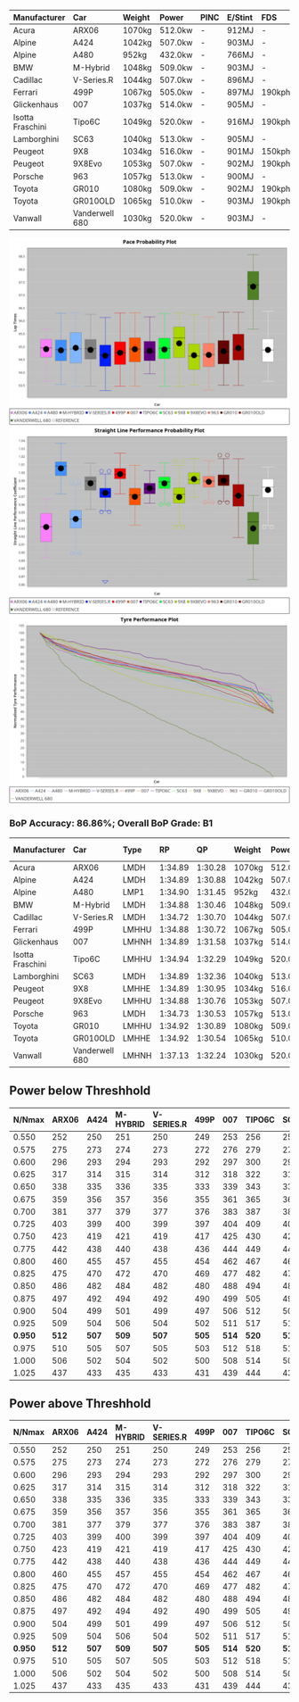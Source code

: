 | Manufacturer     | Car            | Weight | Power   | PINC    | E/Stint | FDS     |
|:-|:-|:-|:-|:-|:-|:-|
| Acura            | ARX06          | 1070kg | 512.0kw |    -    | 912MJ   |    -    |
| Alpine           | A424           | 1042kg | 507.0kw |    -    | 903MJ   |    -    |
| Alpine           | A480           | 952kg  | 432.0kw |    -    | 766MJ   |    -    |
| BMW              | M-Hybrid       | 1048kg | 509.0kw |    -    | 903MJ   |    -    |
| Cadillac         | V-Series.R     | 1044kg | 507.0kw |    -    | 896MJ   |    -    |
| Ferrari          | 499P           | 1067kg | 505.0kw |    -    | 897MJ   | 190kph  |
| Glickenhaus      | 007            | 1037kg | 514.0kw |    -    | 905MJ   |    -    |
| Isotta Fraschini | Tipo6C         | 1049kg | 520.0kw |    -    | 916MJ   | 190kph  |
| Lamborghini      | SC63           | 1040kg | 513.0kw |    -    | 905MJ   |    -    |
| Peugeot          | 9X8            | 1034kg | 516.0kw |    -    | 901MJ   | 150kph  |
| Peugeot          | 9X8Evo         | 1053kg | 507.0kw |    -    | 902MJ   | 190kph  |
| Porsche          | 963            | 1057kg | 513.0kw |    -    | 900MJ   |    -    |
| Toyota           | GR010          | 1080kg | 509.0kw |    -    | 902MJ   | 190kph  |
| Toyota           | GR010OLD       | 1065kg | 510.0kw |    -    | 903MJ   | 190kph  |
| Vanwall          | Vanderwell 680 | 1030kg | 520.0kw |    -    | 903MJ   |    -    |

![PACECHART](./IMG/ACOMETHOD.png)
![STRAIGHTLINEPERFORMANCECHART](./IMG/ACOMETHOD_sp.png)
![TYREPERFORMANCECHART](./IMG/ACOMETHOD_tw.png)

### BoP Accuracy: 86.86%; Overall BoP Grade: B1
| Manufacturer     | Car            | Type  | RP      | QP      | Weight | Power¹  | Threshhold | PINC    | Power²   | E/Stint | AVG Vmax  | FDS     | RDLC | L/Stint | BOP-Grade | Model Accuracy | Model Points | Match%  | SimDiff |
|:-|:-|:-|:-|:-|:-|:-|:-|:-|:-|:-|:-|:-|:-|:-|:-|:-|:-|:-|:-|
| Acura            | ARX06          | LMDH  | 1:34.89 | 1:30.28 | 1070kg | 512.0kw | 210.0kph   |    -    | 512.00kw |  912MJ  | 300.07kph |    -    | 1.01 | 37      | +D1       | 100.00%        | 995          | 68.83%  | #       |
| Alpine           | A424           | LMDH  | 1:34.89 | 1:30.88 | 1042kg | 507.0kw | 210.0kph   |    -    | 507.00kw |  903MJ  | 312.61kph |    -    | 1.01 | 37      | ~A1       | 86.43%         | 618          | 95.63%  | ±0.05s  |
| Alpine           | A480           | LMP1  | 1:34.90 | 1:31.45 |  952kg | 432.0kw | 210.0kph   |    -    | 432.00kw |  766MJ  | 300.49kph |    -    | 0.97 | 34      | ~A1       | 68.63%         | 967          | 100.00% | #       |
| BMW              | M-Hybrid       | LMDH  | 1:34.88 | 1:30.46 | 1048kg | 509.0kw | 210.0kph   |    -    | 509.00kw |  903MJ  | 309.53kph |    -    | 1.01 | 37      | +A2       | 93.77%         | 1672         | 90.04%  | ±0.16s  |
| Cadillac         | V-Series.R     | LMDH  | 1:34.72 | 1:30.70 | 1044kg | 507.0kw | 210.0kph   |    -    | 507.00kw |  896MJ  | 306.48kph |    -    | 1.02 | 37      | -A2       | 83.12%         | 1921         | 92.37%  | ±0.38s  |
| Ferrari          | 499P           | LMHHU | 1:34.88 | 1:30.72 | 1067kg | 505.0kw | 210.0kph   |    -    | 505.00kw |  897MJ  | 309.68kph | 190kph  | 1.02 | 37      | ~A1       | 69.49%         | 1950         | 100.00% | ±0.40s  |
| Glickenhaus      | 007            | LMHNH | 1:34.89 | 1:31.58 | 1037kg | 514.0kw | 210.0kph   |    -    | 514.00kw |  905MJ  | 308.06kph |    -    | 0.95 | 37      | ~A1       | 89.50%         | 1518         | 99.59%  | #       |
| Isotta Fraschini | Tipo6C         | LMHHU | 1:34.94 | 1:32.29 | 1049kg | 520.0kw | 210.0kph   |    -    | 520.00kw |  916MJ  | 309.75kph | 190kph  | 1.06 | 37      | +C2       | 73.56%         | 64           | 73.28%  | ±0.21s  |
| Lamborghini      | SC63           | LMDH  | 1:34.89 | 1:32.36 | 1040kg | 513.0kw | 210.0kph   |    -    | 513.00kw |  905MJ  | 310.26kph |    -    | 1.04 | 37      | +A2       | 95.82%         | 459          | 93.79%  | ±0.13s  |
| Peugeot          | 9X8            | LMHHE | 1:34.89 | 1:30.95 | 1034kg | 516.0kw | 210.0kph   |    -    | 516.00kw |  901MJ  | 307.79kph | 150kph  | 1.03 | 37      | ~A1       | 88.75%         | 2383         | 99.90%  | #       |
| Peugeot          | 9X8Evo         | LMHHU | 1:34.88 | 1:30.76 | 1053kg | 507.0kw | 210.0kph   |    -    | 507.00kw |  902MJ  | 309.93kph | 190kph  | 1.01 | 37      | ~A1       | 66.97%         | 221          | 100.00% | ±0.46s  |
| Porsche          | 963            | LMDH  | 1:34.73 | 1:30.53 | 1057kg | 513.0kw | 210.0kph   |    -    | 513.00kw |  900MJ  | 309.42kph |    -    | 1.00 | 37      | -A2       | 81.02%         | 5243         | 94.70%  | ±0.37s  |
| Toyota           | GR010          | LMHHU | 1:34.92 | 1:30.89 | 1080kg | 509.0kw | 210.0kph   |    -    | 509.00kw |  902MJ  | 307.92kph | 190kph  | 1.01 | 37      | ~A1       | 73.70%         | 2701         | 100.00% | ±0.23s  |
| Toyota           | GR010OLD       | LMHHE | 1:34.92 | 1:30.54 | 1065kg | 510.0kw | 210.0kph   |    -    | 510.00kw |  903MJ  | 306.32kph | 190kph  | 1.03 | 37      | ~A1       | 99.03%         | 1536         | 96.40%  | #       |
| Vanwall          | Vanderwell 680 | LMHNH | 1:37.13 | 1:32.24 | 1030kg | 520.0kw | 210.0kph   |    -    | 520.00kw |  903MJ  | 302.71kph |    -    | 1.01 | 36      | +Ω2       | 97.01%         | 649          | -1.63%  | #       |

## Power below Threshhold
| N/Nmax    | ARX06   | A424    | M-HYBRID | V-SERIES.R | 499P    | 007     | TIPO6C  | SC63    | 9X8     | 9X8EVO  | 963     | GR010   | GR010OLD | VANDERWELL 680 | ​     | RPM      | A480    |
|:-|:-|:-|:-|:-|:-|:-|:-|:-|:-|:-|:-|:-|:-|:-|:-|:-|:-|
|  0.550    |  252    |  250    |  251     |  250       |  249    |  253    |  256    |  253    |  254    |  250    |  253    |  251    |  251     |  256           |  ​    |   --     |   -     |
|  0.575    |  275    |  273    |  274     |  273       |  272    |  276    |  279    |  276    |  277    |  273    |  276    |  274    |  274     |  279           |  ​    |   --     |   -     |
|  0.600    |  296    |  293    |  294     |  293       |  292    |  297    |  300    |  296    |  298    |  293    |  296    |  294    |  295     |  300           |  ​    |   --     |   -     |
|  0.625    |  317    |  314    |  315     |  314       |  312    |  318    |  322    |  317    |  319    |  314    |  317    |  315    |  316     |  322           |  ​    |   --     |   -     |
|  0.650    |  338    |  335    |  336     |  335       |  333    |  339    |  343    |  338    |  340    |  335    |  338    |  336    |  337     |  343           |  ​    |   --     |   -     |
|  0.675    |  359    |  356    |  357     |  356       |  355    |  361    |  365    |  360    |  362    |  356    |  360    |  357    |  358     |  365           |  ​    |   --     |   -     |
|  0.700    |  381    |  377    |  379     |  377       |  376    |  383    |  387    |  382    |  384    |  377    |  382    |  379    |  380     |  387           |  ​    |   --     |   -     |
|  0.725    |  403    |  399    |  400     |  399       |  397    |  404    |  409    |  403    |  406    |  399    |  403    |  400    |  401     |  409           |  ​    |   --     |   -     |
|  0.750    |  423    |  419    |  421     |  419       |  417    |  425    |  430    |  424    |  427    |  419    |  424    |  421    |  422     |  430           |  ​    |   --     |   -     |
|  0.775    |  442    |  438    |  440     |  438       |  436    |  444    |  449    |  443    |  446    |  438    |  443    |  440    |  441     |  449           |  ​    |  5000    |  254    |
|  0.800    |  460    |  455    |  457     |  455       |  454    |  462    |  467    |  461    |  463    |  455    |  461    |  457    |  458     |  467           |  ​    |  5500    |  300    |
|  0.825    |  475    |  470    |  472     |  470       |  469    |  477    |  482    |  476    |  478    |  470    |  476    |  472    |  473     |  482           |  ​    |  6000    |  335    |
|  0.850    |  486    |  482    |  484     |  482       |  480    |  488    |  494    |  487    |  490    |  482    |  487    |  484    |  485     |  494           |  ​    |  6500    |  378    |
|  0.875    |  497    |  492    |  494     |  492       |  490    |  499    |  505    |  498    |  501    |  492    |  498    |  494    |  495     |  505           |  ​    |  7000    |  422    |
|  0.900    |  504    |  499    |  501     |  499       |  497    |  506    |  512    |  505    |  508    |  499    |  505    |  501    |  502     |  512           |  ​    |  7500    |  433    |
|  0.925    |  509    |  504    |  506     |  504       |  502    |  511    |  517    |  510    |  513    |  504    |  510    |  506    |  507     |  517           |  ​    |  8000    |  429    |
| **0.950** | **512** | **507** | **509**  | **507**    | **505** | **514** | **520** | **513** | **516** | **507** | **513** | **509** | **510**  | **520**        | **​** | **8500** | **432** |
|  0.975    |  510    |  505    |  507     |  505       |  503    |  512    |  518    |  511    |  514    |  505    |  511    |  507    |  508     |  518           |  ​    |  9000    |  216    |
|  1.000    |  506    |  502    |  504     |  502       |  500    |  508    |  514    |  507    |  510    |  502    |  507    |  504    |  505     |  514           |  ​    |   --     |   -     |
|  1.025    |  437    |  433    |  435     |  433       |  431    |  439    |  444    |  438    |  441    |  433    |  438    |  435    |  436     |  444           |  ​    |   --     |   -     |

## Power above Threshhold
| N/Nmax    | ARX06   | A424    | M-HYBRID | V-SERIES.R | 499P    | 007     | TIPO6C  | SC63    | 9X8     | 9X8EVO  | 963     | GR010   | GR010OLD | VANDERWELL 680 | ​     | RPM      | A480    |
|:-|:-|:-|:-|:-|:-|:-|:-|:-|:-|:-|:-|:-|:-|:-|:-|:-|:-|
|  0.550    |  252    |  250    |  251     |  250       |  249    |  253    |  256    |  253    |  254    |  250    |  253    |  251    |  251     |  256           |  ​    |   --     |   -     |
|  0.575    |  275    |  273    |  274     |  273       |  272    |  276    |  279    |  276    |  277    |  273    |  276    |  274    |  274     |  279           |  ​    |   --     |   -     |
|  0.600    |  296    |  293    |  294     |  293       |  292    |  297    |  300    |  296    |  298    |  293    |  296    |  294    |  295     |  300           |  ​    |   --     |   -     |
|  0.625    |  317    |  314    |  315     |  314       |  312    |  318    |  322    |  317    |  319    |  314    |  317    |  315    |  316     |  322           |  ​    |   --     |   -     |
|  0.650    |  338    |  335    |  336     |  335       |  333    |  339    |  343    |  338    |  340    |  335    |  338    |  336    |  337     |  343           |  ​    |   --     |   -     |
|  0.675    |  359    |  356    |  357     |  356       |  355    |  361    |  365    |  360    |  362    |  356    |  360    |  357    |  358     |  365           |  ​    |   --     |   -     |
|  0.700    |  381    |  377    |  379     |  377       |  376    |  383    |  387    |  382    |  384    |  377    |  382    |  379    |  380     |  387           |  ​    |   --     |   -     |
|  0.725    |  403    |  399    |  400     |  399       |  397    |  404    |  409    |  403    |  406    |  399    |  403    |  400    |  401     |  409           |  ​    |   --     |   -     |
|  0.750    |  423    |  419    |  421     |  419       |  417    |  425    |  430    |  424    |  427    |  419    |  424    |  421    |  422     |  430           |  ​    |   --     |   -     |
|  0.775    |  442    |  438    |  440     |  438       |  436    |  444    |  449    |  443    |  446    |  438    |  443    |  440    |  441     |  449           |  ​    |  5000    |  254    |
|  0.800    |  460    |  455    |  457     |  455       |  454    |  462    |  467    |  461    |  463    |  455    |  461    |  457    |  458     |  467           |  ​    |  5500    |  300    |
|  0.825    |  475    |  470    |  472     |  470       |  469    |  477    |  482    |  476    |  478    |  470    |  476    |  472    |  473     |  482           |  ​    |  6000    |  335    |
|  0.850    |  486    |  482    |  484     |  482       |  480    |  488    |  494    |  487    |  490    |  482    |  487    |  484    |  485     |  494           |  ​    |  6500    |  378    |
|  0.875    |  497    |  492    |  494     |  492       |  490    |  499    |  505    |  498    |  501    |  492    |  498    |  494    |  495     |  505           |  ​    |  7000    |  422    |
|  0.900    |  504    |  499    |  501     |  499       |  497    |  506    |  512    |  505    |  508    |  499    |  505    |  501    |  502     |  512           |  ​    |  7500    |  433    |
|  0.925    |  509    |  504    |  506     |  504       |  502    |  511    |  517    |  510    |  513    |  504    |  510    |  506    |  507     |  517           |  ​    |  8000    |  429    |
| **0.950** | **512** | **507** | **509**  | **507**    | **505** | **514** | **520** | **513** | **516** | **507** | **513** | **509** | **510**  | **520**        | **​** | **8500** | **432** |
|  0.975    |  510    |  505    |  507     |  505       |  503    |  512    |  518    |  511    |  514    |  505    |  511    |  507    |  508     |  518           |  ​    |  9000    |  216    |
|  1.000    |  506    |  502    |  504     |  502       |  500    |  508    |  514    |  507    |  510    |  502    |  507    |  504    |  505     |  514           |  ​    |   --     |   -     |
|  1.025    |  437    |  433    |  435     |  433       |  431    |  439    |  444    |  438    |  441    |  433    |  438    |  435    |  436     |  444           |  ​    |   --     |   -     |
